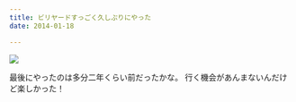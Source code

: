 ```yaml
---
title: ビリヤードすっごく久しぶりにやった
date: 2014-01-18

---
```


![](https://farm1.staticflickr.com/768/20897920928_9004e0f62a_b.jpg)

最後にやったのは多分二年くらい前だったかな。
行く機会があんまないんだけど楽しかった！
